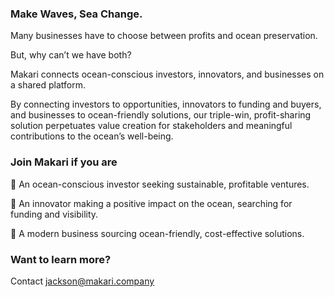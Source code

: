 ### Make Waves, Sea Change.

Many businesses have to choose between profits and ocean preservation.

But, why can’t we have both?

Makari connects ocean-conscious investors, innovators, and businesses on a shared platform.

By connecting investors to opportunities, innovators to funding and buyers, and businesses to ocean-friendly solutions, our triple-win, profit-sharing solution perpetuates value creation for stakeholders and meaningful contributions to the ocean’s well-being.

### Join Makari if you are

🌊 An ocean-conscious investor seeking sustainable, profitable ventures. 

🌊 An innovator making a positive impact on the ocean, searching for funding and visibility. 

🌊 A modern business sourcing ocean-friendly, cost-effective solutions.

### Want to learn more?

Contact [jackson@makari.company](mailto:jackson@makari.company)


